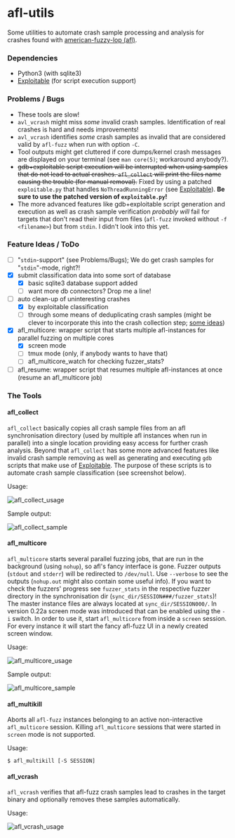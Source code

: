 # afl-utils

Some utilities to automate crash sample processing and analysis for crashes
found with [american-fuzzy-lop (afl)](http://lcamtuf.coredump.cx/afl/).

### Dependencies

* Python3 (with sqlite3)
* [Exploitable](https://github.com/rc0r/exploitable) (for script execution support)

### Problems / Bugs

* These tools are slow!
* `avl_vcrash` might miss *some* invalid crash samples. Identification of real crashes is
  hard and needs improvements!
* `avl_vcrash` identifies *some* crash samples as invalid that are considered valid by
  `afl-fuzz` when run with option `-C`.
* Tool outputs might get cluttered if core dumps/kernel crash messages are displayed on
  your terminal (see `man core(5)`; workaround anybody?).
* ~~gdb+exploitable script execution will be interrupted when using samples that do not lead
  to actual crashes. `afl_collect` will print the files name causing the trouble (for manual
  removal).~~ Fixed by using a patched `exploitable.py` that handles `NoThreadRunningError`
  (see [Exploitable](https://github.com/rc0r/exploitable)). **Be sure to use the patched
  version of `exploitable.py`!**
* The more advanced features like gdb+exploitable script generation and execution as well as
  crash sample verification *probably will* fail for targets that don't read their input from
  files (`afl-fuzz` invoked without `-f <filename>`) but from `stdin`. I didn't look into this
  yet.

### Feature Ideas / ToDo

- [ ] "`stdin`-support" (see Problems/Bugs); We do get crash samples for "`stdin`"-mode, right?!
- [x] submit classification data into some sort of database
    - [x] basic sqlite3 database support added
    - [ ] want more db connectors? Drop me a line!
- [ ] auto clean-up of uninteresting crashes
    - [x] by exploitable classification
    - [ ] through some means of deduplicating crash samples (might be clever to incorporate this into
          the crash collection step;
          [some ideas](https://groups.google.com/forum/#!topic/afl-users/b5v3mY_hy30))
- [x] afl_multicore: wrapper script that starts multiple afl-instances for parallel fuzzing on multiple cores
    - [x] screen mode
    - [ ] tmux mode (only, if anybody wants to have that)
    - [ ] afl_multicore_watch for checking fuzzer_stats?
- [ ] afl_resume: wrapper script that resumes multiple afl-instances at once (resume an afl_multicore job)

### The Tools

#### afl\_collect

`afl_collect` basically copies all crash sample files from an afl synchronisation directory
(used by multiple afl instances when run in parallel) into a single location providing
easy access for further crash analysis. Beyond that `afl_collect` has some more advanced
features like invalid crash sample removing as well as generating and executing `gdb` scripts
that make use of [Exploitable](https://github.com/jfoote/exploitable). The purpose of these
scripts is to automate crash sample classification (see screenshot below).  

Usage:  

![afl_collect_usage](https://raw.githubusercontent.com/rc0r/afl-utils/master/.scrots/afl_collect_usage.png)

Sample output:

![afl_collect_sample](https://raw.githubusercontent.com/rc0r/afl-utils/master/.scrots/afl_collect_sample.png)


#### afl\_multicore

`afl_multicore` starts several parallel fuzzing jobs, that are run in the background (using `nohup`), so
afl's fancy interface is gone. Fuzzer outputs (`stdout` and `stderr`) will be redirected to `/dev/null`.
Use `--verbose` to see the outputs (`nohup.out` might also contain some useful info).
If you want to check the fuzzers' progress see `fuzzer_stats` in the respective fuzzer directory in
the synchronisation dir (`sync_dir/SESSION###/fuzzer_stats`)! The master instance files are always located
at `sync_dir/SESSION000/`.
In version 0.22a screen mode was introduced that can be enabled using the `-i` switch. In order to
use it, start `afl_multicore` from inside a `screen` session. For every instance it will start the fancy
afl-fuzz UI in a newly created screen window.

Usage:  

![afl_multicore_usage](https://raw.githubusercontent.com/rc0r/afl-utils/master/.scrots/afl_multicore_usage.png)

Sample output:

![afl_multicore_sample](https://raw.githubusercontent.com/rc0r/afl-utils/master/.scrots/afl_multicore_sample.png)


#### afl\_multikill

Aborts all `afl-fuzz` instances belonging to an active non-interactive `afl_multicore` session.
Killing `afl_multicore` sessions that were started in `screen` mode is not supported.

Usage:

    $ afl_multikill [-S SESSION]
        


#### afl\_vcrash

`afl_vcrash` verifies that afl-fuzz crash samples lead to crashes in the target binary and
optionally removes these samples automatically.

Usage:

![afl_vcrash_usage](https://raw.githubusercontent.com/rc0r/afl-utils/master/.scrots/afl_vcrash_usage.png)
  